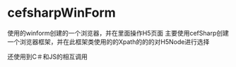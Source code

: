 # cefsharpWinForm
使用的winform创建的一个浏览器，并在里面操作H5页面
主要使用cefSharp创建一个浏览器框架，并在此框架类使用的的Xpath的的的对H5Node进行选择

还使用到C＃和JS的相互调用
